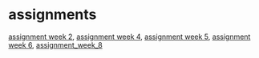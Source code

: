 # assignments
[assignment week 2](https://github.com/bramgroenewoud/assignments/blob/master/Assignment_week_2.ipynb),
[assignment week 4](https://github.com/bramgroenewoud/assignments/blob/master/Assignment_week_4.ipynb),
[assignment week 5](https://github.com/bramgroenewoud/assignments/blob/master/Assignment_week_5.ipynb),
[assignment week 6](https://github.com/bramgroenewoud/assignments/blob/master/Assignment_week_6.ipynb),
[assignment_week_8](https://github.com/bramgroenewoud/assignments/blob/master/assignment_week_8.ipynb)

